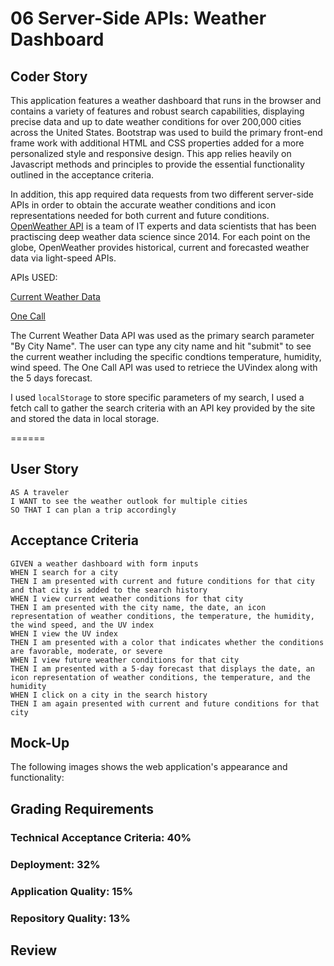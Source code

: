  # 06 Server-Side APIs: Weather Dashboard

## Coder Story

This application features a weather dashboard that runs in the browser and contains a variety of features and robust search capabilities, displaying precise data and up to date weather conditions for over 200,000 cities across the United States. Bootstrap was used to build the primary front-end frame work with additional HTML and CSS properties added for a more personalized style and responsive design. This app relies heavily on Javascript methods and principles to provide the essential functionality outlined in the acceptance criteria.  

In addition, this app required data requests from two different server-side APIs in order to obtain the accurate weather conditions and icon representations needed for both current and future conditions. [OpenWeather API](https://openweathermap.org/api) is a team of IT experts and data scientists that has been practiscing deep weather data science since 2014. For each point on the globe, OpenWeather provides historical, current and forecasted weather data via light-speed APIs.

APIs USED:

[Current Weather Data](https://openweathermap.org/current) 

[One Call](https://openweathermap.org/api/one-call-api) 


The Current Weather Data API was used as the primary search parameter "By City Name". The user can type any city name and hit "submit" to see the current weather including the specific condtions temperature, humidity, wind speed. The One Call API was used to retriece the UVindex along with the 5 days forecast.


I used `localStorage` to store specific parameters of my search,  I used a fetch call to gather the search criteria with an API key provided by the site and stored the data in local storage.  





======

## User Story

```
AS A traveler
I WANT to see the weather outlook for multiple cities
SO THAT I can plan a trip accordingly
```

## Acceptance Criteria

```
GIVEN a weather dashboard with form inputs
WHEN I search for a city
THEN I am presented with current and future conditions for that city and that city is added to the search history
WHEN I view current weather conditions for that city
THEN I am presented with the city name, the date, an icon representation of weather conditions, the temperature, the humidity, the wind speed, and the UV index
WHEN I view the UV index
THEN I am presented with a color that indicates whether the conditions are favorable, moderate, or severe
WHEN I view future weather conditions for that city
THEN I am presented with a 5-day forecast that displays the date, an icon representation of weather conditions, the temperature, and the humidity
WHEN I click on a city in the search history
THEN I am again presented with current and future conditions for that city
```

## Mock-Up

The following images shows the web application's appearance and functionality:



## Grading Requirements

### Technical Acceptance Criteria: 40%

### Deployment: 32%

### Application Quality: 15%

### Repository Quality: 13%

## Review


